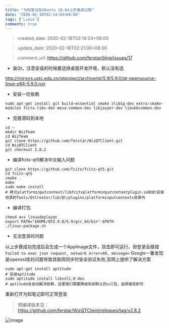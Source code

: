```yaml
---
title: "为知笔记在Ubuntu 18.04上的编译过程"
date: "2020-02-18T02:14:03+08:00"
tags: ['Linux']
comments: true
---
```


> created_date: 2020-02-18T02:14:03+08:00

> update_date: 2020-02-18T02:21:06+08:00

> comment_url: https://github.com/ferstar/blog/issues/17

- 装Qt，注意安装的时候要选择桌面开发环境，默认没有选

http://mirrors.ustc.edu.cn/qtproject/archive/qt/5.9/5.9.0/qt-opensource-linux-x64-5.9.0.run

- 安装一坨依赖
```shell
sudo apt-get install git build-essential cmake zlib1g-dev extra-cmake-modules fcitx-libs-dev mesa-common-dev libjasper-dev libxkbcommon-dev
```

- 克隆源码到本地
```shell
cd ~
mkdir WizTeam
cd WizTeam
git clone https://github.com/ferstar/WizQTClient.git
cd WizQTClient
git checkout 2.8.2
```

- 编译fcitx-qt5解决中文输入问题
```shell
git clone https://github.com/fcitx/fcitx-qt5.git
cd fcitx-qt5 
cmake .
make 
sudo make install
# 拷贝platforminputcontext/libfcitxplatforminputcontextplugin.so到Qt安装目录的Tools/QtCreator/lib/Qt/plugins/platforminputcontexts目录内
```

- 编译打包
```shell
chmod a+x linuxdeployqt
export PATH="$HOME/Qt5.9.0/5.9/gcc_64/bin":$PATH
./linux-package.sh
```

- 无法登录的问题

以上步骤成功完成后会生成一个AppImage文件，双击即可运行，但登录会报错`Failed to exec json request, network error=99, message=`
Google一番发现是openssl库的问题导致其联网同步时安全验证失败,官网上提供了解决方案
```shell
sudo apt-get install aptitude
# 安装aptitude
sudo aptitude install libssl1.0-dev
# aptitude会自动解决依赖，这里我们需要降级系统默认的ssl包，选择接受即可
```
重新打开为知笔记即可正常登录

> 预编译版本见：https://github.com/ferstar/WizQTClient/releases/tag/v2.8.2

![image](https://user-images.githubusercontent.com/2854276/74698328-5c652480-5238-11ea-9040-b8ee4de7ee3d.png)

